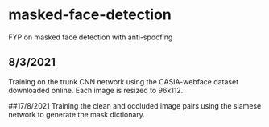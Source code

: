 # masked-face-detection
FYP on masked face detection with anti-spoofing

## 8/3/2021
Training on the trunk CNN network using the CASIA-webface dataset downloaded online. Each image is resized to 96x112.

##17/8/2021
Training the clean and occluded image pairs using the siamese network to generate the mask dictionary.
